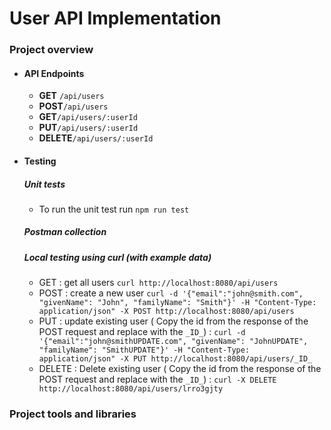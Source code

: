 # User API Implementation
### Project overview
- #### API Endpoints
    - **GET** ``/api/users``
    - **POST**``/api/users``
    - **GET**``/api/users/:userId``
    - **PUT**``/api/users/:userId``
    - **DELETE**``/api/users/:userId``
- #### Testing
    ##### Unit tests
    - To run the unit test run 
    ``npm run test``
    ##### Postman collection
    ##### Local testing using curl (with example data)
     - GET : get all users ``curl http://localhost:8080/api/users``
     - POST : create a new user
     ``curl -d '{"email":"john@smith.com", "givenName": "John", "familyName": "Smith"}' -H "Content-Type: application/json" -X POST http://localhost:8080/api/users ``
     - PUT : update existing user ( Copy the id from the response of the POST request and replace with the ``_ID_``) :
     ``curl -d '{"email":"john@smithUPDATE.com", "givenName": "JohnUPDATE", "familyName": "SmithUPDATE"}' -H "Content-Type: application/json" -X PUT http://localhost:8080/api/users/_ID_``
     - DELETE : Delete existing user ( Copy the id from the response of the POST request and replace with the ``_ID_``) :
     `` curl -X DELETE http://localhost:8080/api/users/lrro3gjty ``
### Project tools and libraries